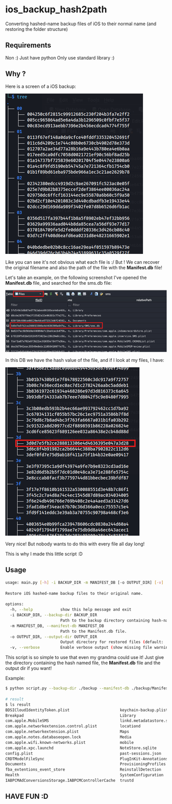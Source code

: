 # ios_backup_hash2path
Converting hashed-name backup files of iOS to their normal name (and restoring the folder structure)

## Requirements
Non :) Just have python
Only use standard library :)

## Why ?
Here is a screen of a iOS backup:

![Example hashed filename](./readme_img/00_hashed_backup_files.png)

Like you can see it's not obvious what each file is :/
But ! We can recover the original filename and also the path of the file with the **Manifest.db** file!

Let's take an example, on the following screenshot I've opened the **Manifest.db** file, and searched for the sms.db file:

![Manifest.db file, highligth sms.db](./readme_img/01_manifest_db_file.png)

In this DB we have the hash value of the file, and if I look at my files, I have:

![hashed sms.db file](./readme_img/02_hashed_sms_db_file.png)

Very nice! But nobody wants to do this with every file all day long!

This is why I made this little script :D

## Usage
```bash
usage: main.py [-h] -i BACKUP_DIR -m MANIFEST_DB [-o OUTPUT_DIR] [-v]

Restore iOS hashed-name backup files to their original name.

options:
  -h, --help            show this help message and exit
  -i BACKUP_DIR, --backup-dir BACKUP_DIR
                        Path to the backup directory containing hash-named subfolders.
  -m MANIFEST_DB, --manifest-db MANIFEST_DB
                        Path to the Manifest.db file.
  -o OUTPUT_DIR, --output-dir OUTPUT_DIR
                        Output directory for restored files (default: ./result).
  -v, --verbose         Enable verbose output (show missing file warnings)
```

This script is so simple to use that even my grandma could use it! Just give the directory containing the hash named file, the **Manifest.db** file and the output dir if you want!

Example:
```bash
$ python script.py --backup-dir ./backup --manifest-db ./backup/Manifest.db

# result
$ ls result 
BDSICloudIdentityToken.plist                      keychain-backup.plist
Breakpad                                          Library
com.apple.MobileSMS                               linkd.metadatastore.sqlite3
com.apple.networkextension.control.plist          locationd
com.apple.networkextension.plist                  Maps
com.apple.notes.databaseopen.lock                 Media
com.apple.wifi.known-networks.plist               mobile
com.apple.xpc.launchd                             NoteStore.sqlite
config.plist                                      past-sessions.json
CRDTModelFileSync                                 PlugInKit-Annotations
Documents                                         ProvisioningProfiles
fba_extentions_event_store                        ReinstallDetection
Health                                            SystemConfiguration
IABPCMAdConversionsStorage.IABPCMControllerCache  trustd
```

## HAVE FUN :D